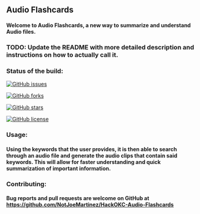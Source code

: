 ## Audio Flashcards

#### Welcome to Audio Flashcards, a new way to summarize and understand Audio files.


### TODO: Update the README with more detailed description and instructions on how to actually call it.


### Status of the build:

[![GitHub issues](https://img.shields.io/github/issues/NotJoeMartinez/HackOKC-Audio-Flashcards)](https://github.com/NotJoeMartinez/HackOKC-Audio-Flashcards/issues)

[![GitHub forks](https://img.shields.io/github/forks/NotJoeMartinez/HackOKC-Audio-Flashcards)](https://github.com/NotJoeMartinez/HackOKC-Audio-Flashcards/network)

[![GitHub stars](https://img.shields.io/github/stars/NotJoeMartinez/HackOKC-Audio-Flashcards)](https://github.com/NotJoeMartinez/HackOKC-Audio-Flashcards/stargazers)

[![GitHub license](https://img.shields.io/github/license/NotJoeMartinez/HackOKC-Audio-Flashcards)](https://github.com/NotJoeMartinez/HackOKC-Audio-Flashcards)


### Usage:

#### Using the keywords that the user provides, it is then able to search through an audio file and generate the audio clips that contain said keywords. This will allow for faster understanding and quick summarization of important information. 


### Contributing:

#### Bug reports and pull requests are welcome on GitHub at https://github.com/NotJoeMartinez/HackOKC-Audio-Flashcards
